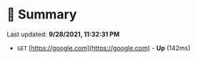 # 📖 Summary
Last updated: **9/28/2021, 11:32:31 PM**

- `GET` [https://google.com](https://google.com) - **Up** (142ms)
